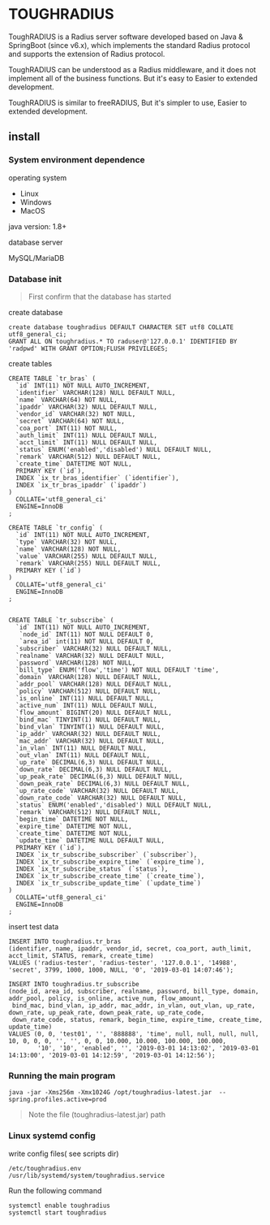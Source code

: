 # TOUGHRADIUS


ToughRADIUS is a Radius server software developed based on Java & SpringBoot (since v6.x), which implements the standard Radius protocol and supports the extension of Radius protocol.

ToughRADIUS can be understood as a Radius middleware, and it does not implement all of the business functions. But it's easy to Easier to extended development.

ToughRADIUS is similar to freeRADIUS, But it's simpler to use, Easier to extended development.

## install

### System environment dependence

operating system

- Linux
- Windows
- MacOS

java version: 1.8+

database server

MySQL/MariaDB

### Database init

> First confirm that the database has started

create database

    create database toughradius DEFAULT CHARACTER SET utf8 COLLATE utf8_general_ci;
    GRANT ALL ON toughradius.* TO raduser@'127.0.0.1' IDENTIFIED BY 'radpwd' WITH GRANT OPTION;FLUSH PRIVILEGES;

create tables

    CREATE TABLE `tr_bras` (
      `id` INT(11) NOT NULL AUTO_INCREMENT,
      `identifier` VARCHAR(128) NULL DEFAULT NULL,
      `name` VARCHAR(64) NOT NULL,
      `ipaddr` VARCHAR(32) NULL DEFAULT NULL,
      `vendor_id` VARCHAR(32) NOT NULL,
      `secret` VARCHAR(64) NOT NULL,
      `coa_port` INT(11) NOT NULL,
      `auth_limit` INT(11) NULL DEFAULT NULL,
      `acct_limit` INT(11) NULL DEFAULT NULL,
      `status` ENUM('enabled','disabled') NULL DEFAULT NULL,
      `remark` VARCHAR(512) NULL DEFAULT NULL,
      `create_time` DATETIME NOT NULL,
      PRIMARY KEY (`id`),
      INDEX `ix_tr_bras_identifier` (`identifier`),
      INDEX `ix_tr_bras_ipaddr` (`ipaddr`)
    )
      COLLATE='utf8_general_ci'
      ENGINE=InnoDB
    ;
    
    CREATE TABLE `tr_config` (
      `id` INT(11) NOT NULL AUTO_INCREMENT,
      `type` VARCHAR(32) NOT NULL,
      `name` VARCHAR(128) NOT NULL,
      `value` VARCHAR(255) NULL DEFAULT NULL,
      `remark` VARCHAR(255) NULL DEFAULT NULL,
      PRIMARY KEY (`id`)
    )
      COLLATE='utf8_general_ci'
      ENGINE=InnoDB
    ;
    
    
    CREATE TABLE `tr_subscribe` (
      `id` INT(11) NOT NULL AUTO_INCREMENT,
       `node_id` INT(11) NOT NULL DEFAULT 0,
       `area_id` int(11) NOT NULL DEFAULT 0,
      `subscriber` VARCHAR(32) NULL DEFAULT NULL,
      `realname` VARCHAR(32) NULL DEFAULT NULL,
      `password` VARCHAR(128) NOT NULL,
      `bill_type` ENUM('flow','time') NOT NULL DEFAULT 'time',
      `domain` VARCHAR(128) NULL DEFAULT NULL,
      `addr_pool` VARCHAR(128) NULL DEFAULT NULL,
      `policy` VARCHAR(512) NULL DEFAULT NULL,
      `is_online` INT(11) NULL DEFAULT NULL,
      `active_num` INT(11) NULL DEFAULT NULL,
      `flow_amount` BIGINT(20) NULL DEFAULT NULL,
      `bind_mac` TINYINT(1) NULL DEFAULT NULL,
      `bind_vlan` TINYINT(1) NULL DEFAULT NULL,
      `ip_addr` VARCHAR(32) NULL DEFAULT NULL,
      `mac_addr` VARCHAR(32) NULL DEFAULT NULL,
      `in_vlan` INT(11) NULL DEFAULT NULL,
      `out_vlan` INT(11) NULL DEFAULT NULL,
      `up_rate` DECIMAL(6,3) NULL DEFAULT NULL,
      `down_rate` DECIMAL(6,3) NULL DEFAULT NULL,
      `up_peak_rate` DECIMAL(6,3) NULL DEFAULT NULL,
      `down_peak_rate` DECIMAL(6,3) NULL DEFAULT NULL,
      `up_rate_code` VARCHAR(32) NULL DEFAULT NULL,
      `down_rate_code` VARCHAR(32) NULL DEFAULT NULL,
      `status` ENUM('enabled','disabled') NULL DEFAULT NULL,
      `remark` VARCHAR(512) NULL DEFAULT NULL,
      `begin_time` DATETIME NOT NULL,
      `expire_time` DATETIME NOT NULL,
      `create_time` DATETIME NOT NULL,
      `update_time` DATETIME NULL DEFAULT NULL,
      PRIMARY KEY (`id`),
      INDEX `ix_tr_subscribe_subscriber` (`subscriber`),
      INDEX `ix_tr_subscribe_expire_time` (`expire_time`),
      INDEX `ix_tr_subscribe_status` (`status`),
      INDEX `ix_tr_subscribe_create_time` (`create_time`),
      INDEX `ix_tr_subscribe_update_time` (`update_time`)
    )
      COLLATE='utf8_general_ci'
      ENGINE=InnoDB
    ;

insert test data

    INSERT INTO toughradius.tr_bras
    (identifier, name, ipaddr, vendor_id, secret, coa_port, auth_limit, acct_limit, STATUS, remark, create_time)
    VALUES ('radius-tester', 'radius-tester', '127.0.0.1', '14988', 'secret', 3799, 1000, 1000, NULL, '0', '2019-03-01 14:07:46');
    
    INSERT INTO toughradius.tr_subscribe
    (node_id, area_id, subscriber, realname, password, bill_type, domain, addr_pool, policy, is_online, active_num, flow_amount,
     bind_mac, bind_vlan, ip_addr, mac_addr, in_vlan, out_vlan, up_rate, down_rate, up_peak_rate, down_peak_rate, up_rate_code,
     down_rate_code, status, remark, begin_time, expire_time, create_time, update_time)
    VALUES (0, 0, 'test01', '', '888888', 'time', null, null, null, null, 10, 0, 0, 0, '', '', 0, 0, 10.000, 10.000, 100.000, 100.000,
            '10', '10', 'enabled', '', '2019-03-01 14:13:02', '2019-03-01 14:13:00', '2019-03-01 14:12:59', '2019-03-01 14:12:56');
            
### Running the main program

    java -jar -Xms256m -Xmx1024G /opt/toughradius-latest.jar  --spring.profiles.active=prod
    
> Note the file (toughradius-latest.jar) path

### Linux systemd config

write config files( see scripts dir)

    /etc/toughradius.env
    /usr/lib/systemd/system/toughradius.service

Run the following command

    systemctl enable toughradius
    systemctl start toughradius
    

